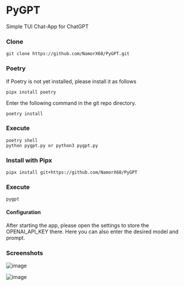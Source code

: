# PyGPT
Simple TUI Chat-App for ChatGPT

### Clone
`git clone https://github.com/NamorX68/PyGPT.git`

### Poetry
If Poetry is not yet installed, please install it as follows

`pipx install poetry`

Enter the following command in the git repo directory.

`poetry install`

### Execute
```
poetry shell
python pygpt.py or python3 pygpt.py
```

### Install with Pipx
```
pipx install git+https://github.com/NamorX68/PyGPT
```
### Execute
```
pygpt
```
#### Configuration
After starting the app, please open the settings to store the OPENAI_API_KEY there.
Here you can also enter the desired model and prompt.

### Screenshots
![image](https://github.com/NamorX68/PyGPT/assets/84579594/848a543b-78ac-4bdb-ad31-3f645c6646ac)



![image](https://github.com/NamorX68/PyGPT/assets/84579594/51818569-df3a-417a-8830-5ad17a728b86)







